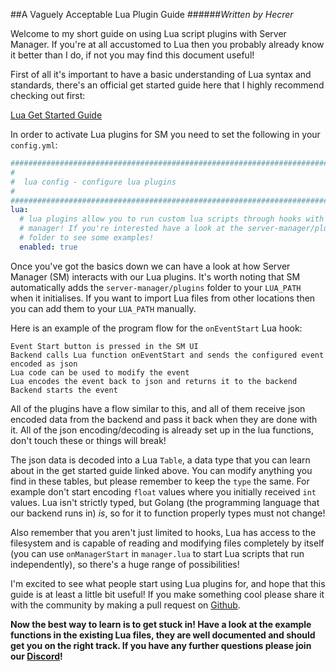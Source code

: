 ##A Vaguely Acceptable Lua Plugin Guide
######*Written by Hecrer*

Welcome to my short guide on using Lua script plugins with Server Manager. If you're
at all accustomed to Lua then you probably already know it better than I do, if not
you may find this document useful!

First of all it's important to have a basic understanding of Lua syntax and standards, there's an official 
get started guide here that I highly recommend checking out first:
 
[Lua Get Started Guide](https://www.lua.org/pil/1.html)

In order to activate Lua plugins for SM you need to set the following in your ```config.yml```:

```yaml
################################################################################
#
#  lua config - configure lua plugins
#
################################################################################
lua:
  # lua plugins allow you to run custom lua scripts through hooks with server
  # manager! If you're interested have a look at the server-manager/plugins
  # folder to see some examples!
  enabled: true
```

Once you've got the basics down we can have a look at how Server Manager (SM) interacts with our Lua plugins. 
It's worth noting that SM automatically adds the ```server-manager/plugins``` folder to your ```LUA_PATH``` when it initialises.
If you want to import Lua files from other locations then you can add them to your ```LUA_PATH``` manually.

Here is an example of the program flow for the ```onEventStart``` Lua hook:

```
Event Start button is pressed in the SM UI
Backend calls Lua function onEventStart and sends the configured event encoded as json
Lua code can be used to modify the event
Lua encodes the event back to json and returns it to the backend
Backend starts the event
```

All of the plugins have a flow similar to this, and all of them receive json encoded data from the backend and pass it 
back when they are done with it. All of the json encoding/decoding is already set up in the lua functions, don't touch 
these or things will break!

The json data is decoded into a Lua ```Table```, a data type that you can learn about in the get started guide linked above. 
You can modify anything you find in these tables, but please remember to keep the ```type``` the same. For example don't 
start encoding ```float``` values where you initially received ```int``` values. Lua isn't strictly typed, but Golang 
(the programming language that our backend runs in) *is*, so for it to function properly types must not change! 

Also remember that you aren't just limited to hooks, Lua has access to the filesystem and is capable of reading and 
modifying files completely by itself (you can use ```onManagerStart``` in ```manager.lua``` to start Lua scripts that run 
independently), so there's a huge range of possibilities!

I'm excited to see what people start using Lua plugins for, and hope that this guide is at least a little bit useful! 
If you make something cool please share it with the 
community by making a pull request on [Github](https://github.com/cj123/assetto-server-manager).

**Now the best way to learn is to get stuck in! Have a look at the example functions in the existing Lua files, they 
are well documented and should get you on the right track. If you have any further questions please join our 
[Discord](https://discordapp.com/invite/6DGKJzB)!**
